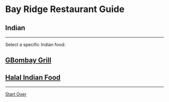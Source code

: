 # Bay Ridge Restaurant Guide
## Indian
---
Select a specific Indian food:
## [GBombay Grill](http://eatbombaygrill.com/)
## [Halal Indian Food](http://www.halalindianfoodandfalafel.net/)
---
[Start Over](../home.md)